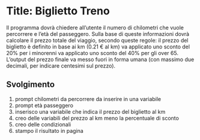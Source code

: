 Title: Biglietto Treno 
===
Il programma dovrà chiedere all’utente il numero di chilometri che vuole percorrere e l’età del passeggero.
Sulla base di queste informazioni dovrà calcolare il prezzo totale del viaggio, secondo queste regole:
il prezzo del biglietto è definito in base ai km (0.21 € al km)
va applicato uno sconto del 20% per i minorenni
va applicato uno sconto del 40% per gli over 65.
L’output del prezzo finale va messo fuori in forma umana (con massimo due decimali, per indicare centesimi sul prezzo).

## Svolgimento
1. prompt chilometri da percorrere da inserire in una variabile 
2. prompt età passeggero
3. inserisco una variabile che indica il prezzo del biglietto al km
4. creo delle variabili del prezzo al km meno la percentuale di sconto 
5. creo delle condizionali 
6. stampo il risultato in pagina